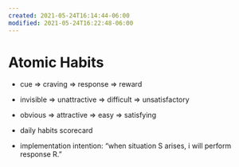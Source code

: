 ```yaml
---
created: 2021-05-24T16:14:44-06:00
modified: 2021-05-24T16:22:48-06:00
---
```


# Atomic Habits

- cue => craving => response => reward
- invisible => unattractive => difficult => unsatisfactory 
- obvious => attractive => easy => satisfying

- daily habits scorecard

- implementation intention: “when situation S arises, i will perform response R.”